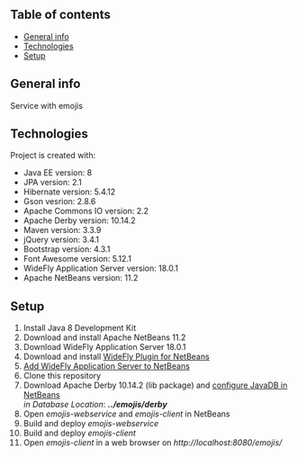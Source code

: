 ## Table of contents
* [General info](#general-info)
* [Technologies](#technologies)
* [Setup](#setup)

## General info
Service with emojis

## Technologies
Project is created with:
* Java EE version: 8
* JPA version: 2.1
* Hibernate version: 5.4.12
* Gson vesrion: 2.8.6
* Apache Commons IO version: 2.2
* Apache Derby version: 10.14.2
* Maven version: 3.3.9
* jQuery version: 3.4.1
* Bootstrap version: 4.3.1
* Font Awesome version: 5.12.1
* WideFly Application Server version: 18.0.1
* Apache NetBeans version: 11.2

## Setup
1. Install Java 8 Development Kit
2. Download and install Apache NetBeans 11.2
3. Download WideFly Application Server 18.0.1
4. Download and install [WideFly Plugin for NetBeans](http://plugins.netbeans.org/plugin/76472/wildfly-application-server)
5. [Add WideFly Application Server to NetBeans](http://www.mastertheboss.com/eclipse/jboss-netbeans/configuring-netbeans-with-wildfly)
6. Clone this repository
7. Download Apache Derby 10.14.2 (lib package) and [configure JavaDB in NetBeans](https://web.csulb.edu/~mopkins/cecs323/netbeans.shtml)  
*in Database Location*: **_../emojis/derby_**
8. Open *emojis-webservice* and *emojis-client* in NetBeans
9. Build and deploy *emojis-webservice*
10. Build and deploy *emojis-client*
11. Open *emojis-client* in a web browser on *http://localhost:8080/emojis/*
